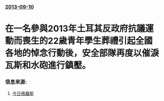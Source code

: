 ### [2013-09-10](/news/2013/09/10/index.md)

##### 
#  在一名參與2013年土耳其反政府抗議運動而喪生的22歲青年學生葬禮引起全國各地的悼念行動後，安全部隊再度以催淚瓦斯和水砲進行鎮壓。




### 信息来源:

1. [今日俄羅斯](http://rt.com/news/turkey-protest-clashes-death-685/)
